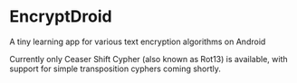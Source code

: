 EncryptDroid
============

A tiny learning app for various text encryption algorithms on Android

Currently only Ceaser Shift Cypher (also known as Rot13) is available, with support for simple transposition cyphers coming shortly.
